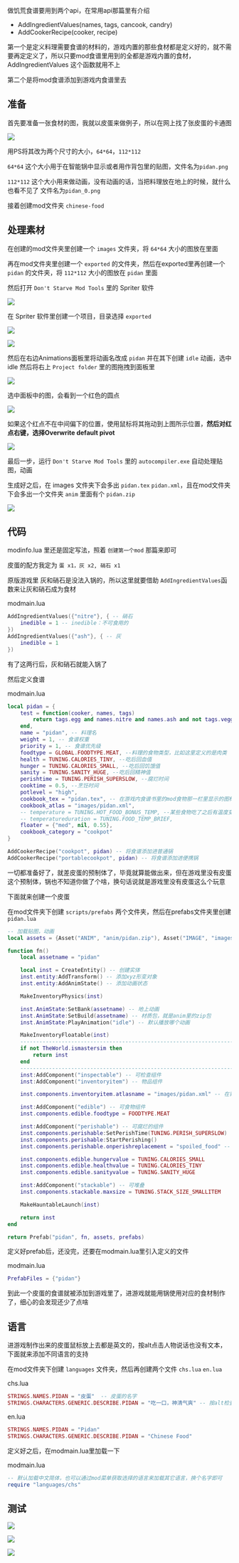做饥荒食谱要用到两个api，在常用api那篇里有介绍

- AddIngredientValues(names, tags, cancook, candry)
- AddCookerRecipe(cooker, recipe)

第一个是定义料理需要食谱的材料的，游戏内置的那些食材都是定义好的，就不需要再定定义了，所以只要mod食谱里用到的全都是游戏内置的食材，AddIngredientValues 这个函数就用不上

第二个是将mod食谱添加到游戏内食谱里去

## 准备

首先要准备一张食材的图，我就以皮蛋来做例子，所以在网上找了张皮蛋的卡通图

![](images/pidan_0.png)

用PS将其改为两个尺寸的大小，`64*64`，`112*112`

`64*64` 这个大小用于在智能锅中显示或者用作背包里的贴图，文件名为`pidan.png`

`112*112` 这个大小用来做动画，没有动画的话，当把料理放在地上的时候，就什么也看不见了 文件名为`pidan_0.png`

接着创建mod文件夹 `chinese-food`

## 处理素材

在创建的mod文件夹里创建一个 `images` 文件夹，将 `64*64` 大小的图放在里面

再在mod文件夹里创建一个 `exported` 的文件夹，然后在exported里再创建一个 `pidan` 的文件夹，将 `112*112` 大小的图放在 `pidan` 里面

然后打开 `Don't Starve Mod Tools` 里的 Spriter 软件

![](images/20210726140235.png)

在 Spriter 软件里创建一个项目，目录选择 `exported`

![](images/20210726140656.png)

![](images/20210726141007.png)

然后在右边Animations面板里将动画名改成 `pidan` 并在其下创建 `idle` 动画，选中 idle 然后将右上 `Project folder` 里的图拖拽到面板里

![](images/20210726141230.png)

选中面板中的图，会看到一个红色的圆点

![](images/20210726141458.png)

如果这个红点不在中间偏下的位置，使用鼠标将其拖动到上图所示位置，**然后对红点右键，选择Overwrite default pivot**

![](images/20210726141619.png)

最后一步，运行 `Don't Starve Mod Tools` 里的 `autocompiler.exe` 自动处理贴图，动画

生成好之后，在 images 文件夹下会多出 `pidan.tex` `pidan.xml`，且在mod文件夹下会多出一个文件夹 `anim` 里面有个 `pidan.zip`

![](images/20210726141940.png)

## 代码

modinfo.lua 里还是固定写法，照着 `创建第一个mod` 那篇来即可

皮蛋的配方我定为 `蛋 x1，灰 x2, 硝石 x1`

原版游戏里 灰和硝石是没法入锅的，所以这里就要借助 `AddIngredientValues`函数来让灰和硝石成为食材

modmain.lua
```lua
AddIngredientValues({"nitre"}, { -- 硝石
    inedible = 1 -- inedible：不可食用的
})
AddIngredientValues({"ash"}, { -- 灰
    inedible = 1
})
```

有了这两行后，灰和硝石就能入锅了

然后定义食谱

modmain.lua
```lua
local pidan = {
    test = function(cooker, names, tags)
        return tags.egg and names.nitre and names.ash and not tags.veggie and not tags.fruit
    end,
    name = "pidan", -- 料理名
    weight = 1, -- 食谱权重
    priority = 1, -- 食谱优先级
    foodtype = GLOBAL.FOODTYPE.MEAT, --料理的食物类型，比如这里定义的是肉类
    health = TUNING.CALORIES_TINY, --吃后回血值
    hunger = TUNING.CALORIES_SMALL, --吃后回饥饿值
    sanity = TUNING.SANITY_HUGE, --吃后回精神值
    perishtime = TUNING.PERISH_SUPERSLOW, --腐烂时间
    cooktime = 0.5, --烹饪时间
    potlevel = "high",
    cookbook_tex = "pidan.tex", -- 在游戏内食谱书里的mod食物那一栏里显示的图标，tex在 atlas的xml里定义了，所以这里只写文件名即可
    cookbook_atlas = "images/pidan.xml",
    -- temperature = TUNING.HOT_FOOD_BONUS_TEMP, --某些食物吃了之后有温度变化，则是在这地方定义的
    -- temperatureduration = TUNING.FOOD_TEMP_BRIEF,
    floater = {"med", nil, 0.55},
    cookbook_category = "cookpot"
}

AddCookerRecipe("cookpot", pidan) -- 将食谱添加进普通锅
AddCookerRecipe("portablecookpot", pidan) -- 将食谱添加进便携锅
```

一切都准备好了，就差皮蛋的预制体了，毕竟就算能做出来，但在游戏里没有皮蛋这个预制体，锅也不知道你做了个啥，换句话说就是游戏里没有皮蛋这么个玩意

下面就来创建一个皮蛋

在mod文件夹下创建 `scripts/prefabs` 两个文件夹，然后在prefabs文件夹里创建`pidan.lua`

```lua
-- 加载贴图，动画
local assets = {Asset("ANIM", "anim/pidan.zip"), Asset("IMAGE", "images/pidan.tex"), Asset("ATLAS", "images/pidan.xml")}

function fn()
    local assetname = "pidan"

    local inst = CreateEntity() -- 创建实体
    inst.entity:AddTransform() -- 添加xyz形变对象
    inst.entity:AddAnimState() -- 添加动画状态

    MakeInventoryPhysics(inst)

    inst.AnimState:SetBank(assetname) -- 地上动画
    inst.AnimState:SetBuild(assetname) -- 材质包，就是anim里的zip包
    inst.AnimState:PlayAnimation("idle") -- 默认播放哪个动画

    MakeInventoryFloatable(inst)
    --------------------------------------------------------------------------
    if not TheWorld.ismastersim then
        return inst
    end
    --------------------------------------------------------------------------
    inst:AddComponent("inspectable") -- 可检查组件
    inst:AddComponent("inventoryitem") -- 物品组件

    inst.components.inventoryitem.atlasname = "images/pidan.xml" -- 在背包里的贴图

    inst:AddComponent("edible") -- 可食物组件
    inst.components.edible.foodtype = FOODTYPE.MEAT

    inst:AddComponent("perishable") -- 可腐烂的组件
    inst.components.perishable:SetPerishTime(TUNING.PERISH_SUPERSLOW)
    inst.components.perishable:StartPerishing()
    inst.components.perishable.onperishreplacement = "spoiled_food" -- 腐烂后变成腐烂食物

    inst.components.edible.hungervalue = TUNING.CALORIES_SMALL
    inst.components.edible.healthvalue = TUNING.CALORIES_TINY
    inst.components.edible.sanityvalue = TUNING.SANITY_HUGE

    inst:AddComponent("stackable") -- 可堆叠
    inst.components.stackable.maxsize = TUNING.STACK_SIZE_SMALLITEM

    MakeHauntableLaunch(inst)

    return inst
end

return Prefab("pidan", fn, assets, prefabs)
```

定义好prefab后，还没完，还要在modmain.lua里引入定义的文件

modmain.lua
```lua
PrefabFiles = {"pidan"}
```

到此一个皮蛋的食谱就被添加到游戏里了，进游戏就能用锅使用对应的食材制作了，细心的会发现还少了点啥

## 语言

进游戏制作出来的皮蛋鼠标放上去都是英文的，按alt点击人物说话也没有文本，下面就来添加不同语言的支持

在mod文件夹下创建 `languages` 文件夹，然后再创建两个文件 `chs.lua` `en.lua`

chs.lua
```lua
STRINGS.NAMES.PIDAN = "皮蛋"  -- 皮蛋的名字
STRINGS.CHARACTERS.GENERIC.DESCRIBE.PIDAN = "吃一口，神清气爽" -- 按alt检查时人物说的话
```

en.lua
```lua
STRINGS.NAMES.PIDAN = "Pidan"
STRINGS.CHARACTERS.GENERIC.DESCRIBE.PIDAN = "Chinese Food"
```

定义好之后，在modmain.lua里加载一下

modmain.lua
```lua
-- 默认加载中文简体，也可以通过mod菜单获取选择的语言来加载其它语言，换个名字即可
require "languages/chs"
```

## 测试

![](images/20210726134227.png)

![](images/20210726134317.png)

![](images/20210726134209.png)
